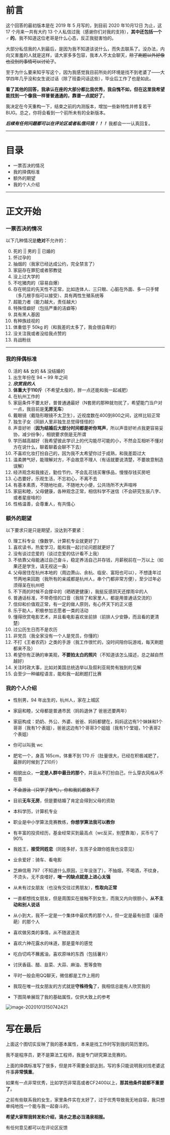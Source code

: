 

# 前言

这个回答的最初版本是在 2019 年 5 月写的，到目前 2020 年10月12日 为止，这 17 个月来一共有大约 13 个人私信过我（感谢你们对我的支持），**其中还包括一个 ♂ 的**。我不知道这位老哥是什么心态，反正我挺害怕的。

大部分私信我的人到最后，是因为我不知道该说什么，而失去联系了。没办法，内向又害羞的人就是这样，请大家多多包容，我本人不太会聊天，~~除了刷题以外好像也没别的事情可以讨论了~~。

至于为什么要来知乎写这个，因为我感觉我目前所处的环境是找不到老婆了——大学四年几乎没和女生说过话（除了班委问话这些），毕业后工作了也是如此。

**看了其他的回答，我承认在座的大部分都比我优秀，我自愧不如，但在这里我希望能找到一个像我一样普普通通的，靠谱一点就好了**。

我决定在今天重构一下，结束之前的内测版本，增加一些新特性并修复若干 BUG。总之，你将会看到一个前所未有的全新版本。

***后续有任何问题都可以在评论区或者私信问我！！！***  我都会一一认真回复。

---

# 目录

- 一票否决的情况
- 我的择偶标准
- 额外的期望
- 我的个人介绍

---

# 正文开始

### 一票否决的情况

以下几种情况是**绝对**不允许的：

0. 死的 || 男的 || 已婚的 
1. 怀过孕的
2. 抽烟的（我家已经达成公约，完全禁言了）
3. 家庭存在罪犯或者邪教徒
4. 没上过大学的
5. 不吃猪肉的（容易自爆）
6. 存在明显的先天性不正常，比如连体人、三只眼、心脏在外面、多一只手臂（多几根手指可以接受）、具有两性生殖系统等
7. 超能力者（能力越大，责任越大）
8. 特殊怪癖好（包括严重的洁癖等）
9. 具有黑人基因
10. 有种族歧视的
11. 体重低于 50kg 的（和我差的太多了，我会很自卑的）
12. 没关注我或者没给我点赞的
13. 肖战粉丝

------

### 我的择偶标准

0. 活的 &&  女的  && 没结婚的
1. 出生年份在 94 ~ 99 年之间
2. ***欣赏我的人***
3. **体重大于110斤**（不希望太瘦的，胖一点还能和我一起减肥）
4. 在杭州工作的
5. 家庭条件不要太好，普普通通最好（N套房的那种就勿扰了，希望能门当户对一点，我目前是**无房无车**）
6. 戴眼镜（戴隐形眼镜不太卫生），近视度数在400到800之间，这样比较正常
7. 独生子女（同龄人里非独生总觉得怪怪的）
8. 声音好听（**因为结婚后大部分时间都是听你骂声**，所以声音好听点我更容易妥协，减少纷争），相貌要求倒是无所谓
9. 学历越高越好（我希望彼此学识上的代沟能尽可能的小，不然会互相听不懂对方在说什么，聊着聊着会聊不下去）
10. 不喜欢化妆打扮自己的，因为我不太希望你过于成熟，和我差距过大
11. 温柔脾气好，能理解对方，不会故意不理人（有话就要说清楚，不要故意制造误解）
12. 经济观念和我接近，勤俭节约，不会乱花钱买奢侈品，慢慢存钱买房吧
13. 心态要好，乐观生活，不忘初心，不离不去
14. 有基本素质，不随地吐痰，不随地大小便，公共场所不大声喧哗
15. 家庭和睦，父母健康，各种观念正常，相信科学不迷信（不会研究生辰八字、或者星座啥的）
16. 性格温善，会尊重人，有共情心

### 额外的期望

以下要求只是只是期望，没达到不要紧：

0. 理工科专业（像数学、计算机专业就更好了）
1. 喜欢读书，热爱学习，能和我一起讨论问题就更好了
2. 没有谈过恋爱的（谈过恋爱的估计看不上我）
3. 不依靠父母能通过自己奋斗，稳定养活自己并存钱，月薪税前在一万以上（如果还是学生，请无视这一条）
4. 父母居住在杭州本地的（周边萧山、余杭、临安、富阳也可以），不想逢年过节两地来回跑（我所有的亲戚都是杭州人，串个门都非常方便），至少过年必须得呆在杭州吧
5. 不下雨的时候不会撑伞的（晒晒更健康），我挺反感阴天还撑雨伞的人
6. 普通话标准，不带奇怪的口音（我除了和家里人，都是用普通话交流的）
7. 信仰和价值观正常，有一定的做人原则，有心怀天下的正义感
8. 乐于助人，积极参加志愿者一类的活动
9. 懂得欣赏电影艺术，并且看电影喜欢坐前排（前排人少安静，而且看的更清楚）
10. 过公历生日而不是农历
11. 非党员（我全家没有一个人是党员，你懂的）
12. 不打《王者农药》之类的手游（我工作很忙的，没时间陪你玩游戏，每天刷题都来不及）
13. 希望你有正确的审美观，**不要拍太白的照片**（不知道该怎么描述，总之越自然越好）
14. 关注时政大事，比如对美国总统选举以及叙利亚局势有独到的见解
15. 会至少一种编程语言，能和我一起刷题打比赛

### 我的个人介绍

- 性别男，94 年出生的，杭州人，家在上城区
- 家庭和睦，父母都是普通市民（妈妈退休了 爸爸还要两年）
- 家庭构成：奶奶、外公、外婆、爸爸、妈妈都健在，妈妈这边有1个妹妹和1个哥哥（我有1个表姐），爸爸这边有1个哥哥3个姐姐（我有1个堂姐，1个表哥2个表姐）
- 你可以叫我 wc

- 肥宅一个，身高 165cm，体重不到 170 斤（肚量很大，已经在积极减肥了，最胖的时候到了210斤）

- 相貌出众，**一定是人群中最丑的那个**，并且从不打扮自己，什么穿衣风格从不在意

- ~~不会游泳（只学了换气），你和我妈都救不了~~

- 目前**无车无房**，但是要结婚了肯定会得到父母的资助
- 本科学历，计算机专业
- 职业是中小学算法竞赛教练，**你想学算法我可以教你**
- 有丰富的投资经历，基金经常买到最高点（wc反买，别墅靠海），买币亏了90%
- 我姓王，**接受同姓恋**（同姓多好，生孩子全跟你姓我也没意见）

- 业余爱好：骑车、看电影

- 芝麻信用 797（不知道什么原因，三年没涨了），不抽烟，不喝酒，不纹身，不烫头，无不良嗜好，**唯一的缺点就是上进心太强**

- 从未有过女朋友（也没有交往过男朋友），**性取向正常**
- 一直都想找女朋友，但是周围实在接触不到女生，而我又内向很胆小，**从不主动和别人说话**

- 从小到大，我不一定是一个集体中最优秀的那个人，但一定是最有创意（最奇葩）的那个人
- 喜欢做另类的事情，从不随波逐流
- 喜欢六神花露水的味道，那是童年的感觉
- 吃白切鸡不蘸酱油，喜欢原味的东西（包括薯片）
- 讨厌香菇、醋、韭菜、大蒜、麻油、葱等食物

- 平时一般会用QQ聊天，微信都是工作上用的
- 我现在唯一找女朋友的方式就是**守株待兔**了，我相信总能有人欣赏我的
- 下图简单展现了我的基础属性，仅供大致上的参考

![image-20201013150742421](https://github.com/WCSB/FindWife/raw/main/%E7%9B%B8%E4%BA%B2.assets/image-20201013150742421.png)



# 写在最后



上面这个图切实反映了我的基本属性，本来是找工作时写到我的简历里的。

我不是程序员，更不是算法工程师，我是专门研究算法竞赛的。

上面的择偶标准写了很多，但是并不需要全部达到，写的多只能说明我对找老婆这件事**非常慎重**。

如果有一点非常优秀，比如学历非常高或者CF2400以上，**那其他条件就都不重要了**。

之前有些联系我的女生，家里条件实在太好了，过于优秀导致我无地自容，我只想单纯地找一个能与我一起奋斗的。



**希望大家帮我转发和介绍，滴水之恩必当涌泉相报。**

有任何意见都可以在评论区反馈